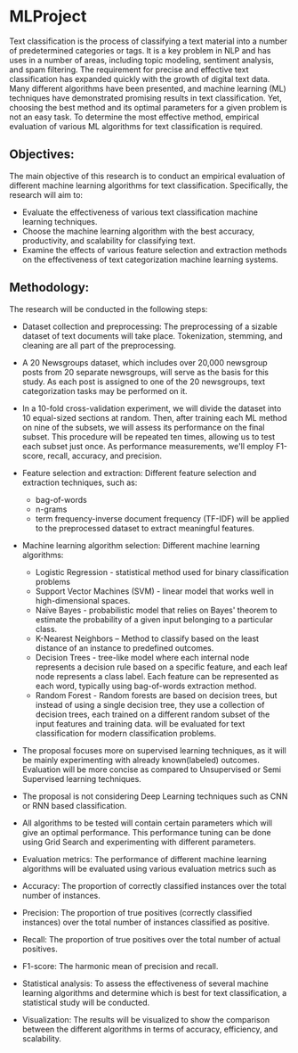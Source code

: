 # MLProject

Text classification is the process of classifying a text material into a number of predetermined categories or tags. It is a key problem in NLP and has uses in a number of areas, including topic modeling, sentiment analysis, and spam filtering. The requirement for precise and effective text classification has expanded quickly with the growth of digital text data. Many different algorithms have been presented, and machine learning (ML) techniques have demonstrated promising results in text classification. Yet, choosing the best method and its optimal parameters for a given problem is not an easy task. To determine the most effective method, empirical evaluation of various ML algorithms for text classification is required.


## Objectives:
The main objective of this research is to conduct an empirical evaluation of different machine learning algorithms for text classification. Specifically, the research will aim to:
* Evaluate the effectiveness of various text classification machine learning techniques.
* Choose the machine learning algorithm with the best accuracy, productivity, and scalability for classifying text.
* Examine the effects of various feature selection and extraction methods on the effectiveness of text categorization machine learning systems.


## Methodology:
The research will be conducted in the following steps:
* Dataset collection and preprocessing: The preprocessing of a sizable dataset of text documents will take place. Tokenization, stemming, and cleaning are all part of the preprocessing.
* A 20 Newsgroups dataset, which includes over 20,000 newsgroup posts from 20 separate newsgroups, will serve as the basis for this study. As each post is assigned to one of the 20 newsgroups, text categorization tasks may be performed on it.
* In a 10-fold cross-validation experiment, we will divide the dataset into 10 equal-sized sections at random. Then, after training each ML method on nine of the subsets, we will assess its performance on the final subset. This procedure will be repeated ten times, allowing us to test each subset just once. As performance measurements, we'll employ F1-score, recall, accuracy, and precision.
* Feature selection and extraction: Different feature selection and extraction techniques, such as:
  * bag-of-words
  * n-grams 
  * term frequency-inverse document frequency (TF-IDF) 
will be applied to the preprocessed dataset to extract meaningful features.
* Machine learning algorithm selection: Different machine learning algorithms: 
  * Logistic Regression - statistical method used for binary classification problems
  * Support Vector Machines (SVM) - linear model that works well in high-dimensional spaces.
  * Naïve Bayes - probabilistic model that relies on Bayes' theorem to estimate the probability of a given input belonging to a particular class.
  * K-Nearest Neighbors – Method to classify based on the least distance of an instance to predefined outcomes.
  * Decision Trees - tree-like model where each internal node represents a decision rule based on a specific feature, and each leaf node represents a class label.       Each feature can be represented as each word, typically using bag-of-words extraction method.
  * Random Forest - Random forests are based on decision trees, but instead of using a single decision tree, they use a collection of decision trees, each trained       on a different random subset of the input features and training data.
    will be evaluated for text classification for modern classification problems.

    
* The proposal focuses more on supervised learning techniques, as it will be mainly experimenting with already known(labeled) outcomes. Evaluation will be more concise as compared to Unsupervised or Semi Supervised learning techniques. 
* The proposal is not considering Deep Learning techniques such as CNN or RNN based classification.
* All algorithms to be tested will contain certain parameters which will give an optimal performance. This performance tuning can be done using Grid Search and experimenting with different parameters.
* Evaluation metrics: The performance of different machine learning algorithms will be evaluated using various evaluation metrics such as 
* Accuracy: The proportion of correctly classified instances over the total number of instances.
* Precision: The proportion of true positives (correctly classified instances) over the total number of instances classified as positive.
* Recall: The proportion of true positives over the total number of actual positives.
* F1-score: The harmonic mean of precision and recall.
* Statistical analysis: To assess the effectiveness of several machine learning algorithms and determine which is best for text classification, a statistical study will be conducted.
* Visualization: The results will be visualized to show the comparison between the different algorithms in terms of accuracy, efficiency, and scalability.
